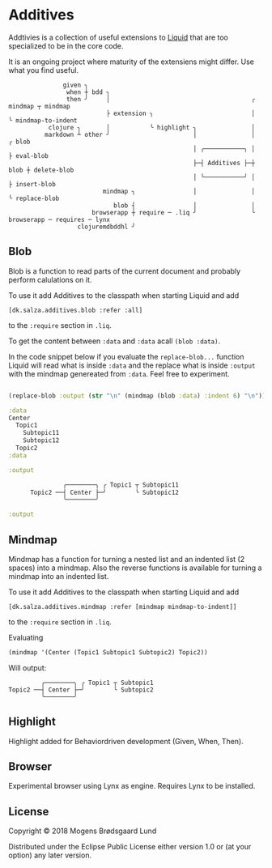 # Additives

Addtivies is a collection of useful extensions to [Liquid](https://github.com/mogenslund/liquid) that are too specialized to be in the core code.

It is an ongoing project where maturity of the extensiens might differ. Use what you find useful.

```
               given ╮                                                                
                when ┼ bdd ╮                                                          
                then ╯     │                                       ╭ mindmap ┬ mindmap
                           ├ extension ╮                           │         ╰ mindmap-to-indent
           clojure ╮       │           ╰ highlight ╮               │         
          markdown ┴ other ╯                       │               │      ╭ blob
                                                   │ ╭───────────╮ │      ├ eval-blob
                                                   ├─┤ Additives ├─┼ blob ┼ delete-blob
                                                   │ ╰───────────╯ │      ├ insert-blob
                          mindmap ╮                │               │      ╰ replace-blob
                             blob ┤                │               │      
                       browserapp ┼ require ─ .liq ╯               ╰ browserapp ─ requires ─ lynx
                   clojuremdbddhl ╯                                                        
```

## Blob
Blob is a function to read parts of the current document and probably perform calulations on it.

To use it add Additives to the classpath when starting Liquid and add

    [dk.salza.additives.blob :refer :all]

to the `:require` section in `.liq`.

To get the content between `:data` and `:data` acall `(blob :data)`.

In the code snippet below if you evaluate the `replace-blob...` function Liquid will read what is inside `:data` and the replace what is inside `:output` with the mindmap genereated from `:data`. Feel free to experiment.

```clojure

(replace-blob :output (str "\n" (mindmap (blob :data) :indent 6) "\n"))

:data
Center
  Topic1
    Subtopic11
    Subtopic12
  Topic2
:data

:output

               ╭────────╮ ╭ Topic1 ┬ Subtopic11
      Topic2 ──┤ Center ├─╯        ╰ Subtopic12
               ╰────────╯          

:output


```

## Mindmap
Mindmap has a function for turning a nested list and an indented list (2 spaces) into a mindmap. Also the reverse functions is available for turning a mindmap into an indented list.

To use it add Additives to the classpath when starting Liquid and add

    [dk.salza.additives.mindmap :refer [mindmap mindmap-to-indent]]

to the `:require` section in `.liq`.

Evaluating

```clojure
(mindmap '(Center (Topic1 Subtopic1 Subtopic2) Topic2))
```

Will output:

```
         ╭────────╮ ╭ Topic1 ┬ Subtopic1
Topic2 ──┤ Center ├─╯        ╰ Subtopic2
         ╰────────╯          
```

## Highlight
Highlight added for Behaviordriven development (Given, When, Then).

## Browser
Experimental browser using Lynx as engine. Requires Lynx to be installed.

## License

Copyright © 2018 Mogens Brødsgaard Lund

Distributed under the Eclipse Public License either version 1.0 or (at
your option) any later version.
